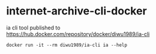 # internet-archive-cli-docker
ia cli tool published to https://hub.docker.com/repository/docker/diwu1989/ia-cli

`docker run -it --rm diwu1989/ia-cli ia --help`
